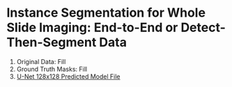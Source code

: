 # Instance Segmentation for Whole Slide Imaging: End-to-End or Detect-Then-Segment Data

1. Original Data: Fill
2. Ground Truth Masks: Fill
3. [U-Net 128x128 Predicted Model File]()
